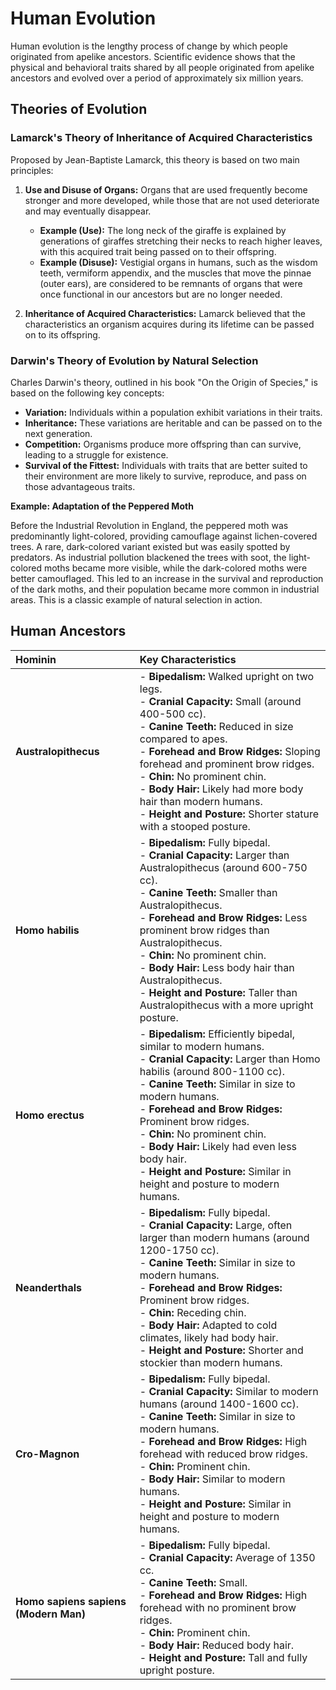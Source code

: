 # Human Evolution

Human evolution is the lengthy process of change by which people originated from apelike ancestors. Scientific evidence shows that the physical and behavioral traits shared by all people originated from apelike ancestors and evolved over a period of approximately six million years.

## Theories of Evolution

### Lamarck's Theory of Inheritance of Acquired Characteristics

Proposed by Jean-Baptiste Lamarck, this theory is based on two main principles:

1.  **Use and Disuse of Organs:** Organs that are used frequently become stronger and more developed, while those that are not used deteriorate and may eventually disappear.
    *   **Example (Use):** The long neck of the giraffe is explained by generations of giraffes stretching their necks to reach higher leaves, with this acquired trait being passed on to their offspring.
    *   **Example (Disuse):** Vestigial organs in humans, such as the wisdom teeth, vermiform appendix, and the muscles that move the pinnae (outer ears), are considered to be remnants of organs that were once functional in our ancestors but are no longer needed.

2.  **Inheritance of Acquired Characteristics:** Lamarck believed that the characteristics an organism acquires during its lifetime can be passed on to its offspring.

### Darwin's Theory of Evolution by Natural Selection

Charles Darwin's theory, outlined in his book "On the Origin of Species," is based on the following key concepts:

*   **Variation:** Individuals within a population exhibit variations in their traits.
*   **Inheritance:** These variations are heritable and can be passed on to the next generation.
*   **Competition:** Organisms produce more offspring than can survive, leading to a struggle for existence.
*   **Survival of the Fittest:** Individuals with traits that are better suited to their environment are more likely to survive, reproduce, and pass on those advantageous traits.

**Example: Adaptation of the Peppered Moth**

Before the Industrial Revolution in England, the peppered moth was predominantly light-colored, providing camouflage against lichen-covered trees. A rare, dark-colored variant existed but was easily spotted by predators. As industrial pollution blackened the trees with soot, the light-colored moths became more visible, while the dark-colored moths were better camouflaged. This led to an increase in the survival and reproduction of the dark moths, and their population became more common in industrial areas. This is a classic example of natural selection in action.

## Human Ancestors

| Hominin | Key Characteristics |
| :--- | :--- |
| **Australopithecus** | - **Bipedalism:** Walked upright on two legs.<br>- **Cranial Capacity:** Small (around 400-500 cc).<br>- **Canine Teeth:** Reduced in size compared to apes.<br>- **Forehead and Brow Ridges:** Sloping forehead and prominent brow ridges.<br>- **Chin:** No prominent chin.<br>- **Body Hair:** Likely had more body hair than modern humans.<br>- **Height and Posture:** Shorter stature with a stooped posture. |
| **Homo habilis** | - **Bipedalism:** Fully bipedal.<br>- **Cranial Capacity:** Larger than Australopithecus (around 600-750 cc).<br>- **Canine Teeth:** Smaller than Australopithecus.<br>- **Forehead and Brow Ridges:** Less prominent brow ridges than Australopithecus.<br>- **Chin:** No prominent chin.<br>- **Body Hair:** Less body hair than Australopithecus.<br>- **Height and Posture:** Taller than Australopithecus with a more upright posture. |
| **Homo erectus** | - **Bipedalism:** Efficiently bipedal, similar to modern humans.<br>- **Cranial Capacity:** Larger than Homo habilis (around 800-1100 cc).<br>- **Canine Teeth:** Similar in size to modern humans.<br>- **Forehead and Brow Ridges:** Prominent brow ridges.<br>- **Chin:** No prominent chin.<br>- **Body Hair:** Likely had even less body hair.<br>- **Height and Posture:** Similar in height and posture to modern humans. |
| **Neanderthals** | - **Bipedalism:** Fully bipedal.<br>- **Cranial Capacity:** Large, often larger than modern humans (around 1200-1750 cc).<br>- **Canine Teeth:** Similar in size to modern humans.<br>- **Forehead and Brow Ridges:** Prominent brow ridges.<br>- **Chin:** Receding chin.<br>- **Body Hair:** Adapted to cold climates, likely had body hair.<br>- **Height and Posture:** Shorter and stockier than modern humans. |
| **Cro-Magnon** | - **Bipedalism:** Fully bipedal.<br>- **Cranial Capacity:** Similar to modern humans (around 1400-1600 cc).<br>- **Canine Teeth:** Similar in size to modern humans.<br>- **Forehead and Brow Ridges:** High forehead with reduced brow ridges.<br>- **Chin:** Prominent chin.<br>- **Body Hair:** Similar to modern humans.<br>- **Height and Posture:** Similar in height and posture to modern humans. |
| **Homo sapiens sapiens (Modern Man)** | - **Bipedalism:** Fully bipedal.<br>- **Cranial Capacity:** Average of 1350 cc.<br>- **Canine Teeth:** Small.<br>- **Forehead and Brow Ridges:** High forehead with no prominent brow ridges.<br>- **Chin:** Prominent chin.<br>- **Body Hair:** Reduced body hair.<br>- **Height and Posture:** Tall and fully upright posture. |